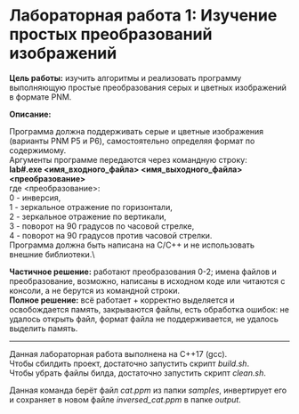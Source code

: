 # Лабораторная работа 1: Изучение простых преобразований изображений

**Цель работы:** изучить алгоритмы и реализовать программу выполняющую простые преобразования серых и цветных изображений в формате PNM.

**Описание:**

Программа должна поддерживать серые и цветные изображения (варианты PNM P5 и P6), самостоятельно определяя формат по содержимому.\
Аргументы программе передаются через командную строку:\
**lab#.exe <имя_входного_файла> <имя_выходного_файла> <преобразование>**\
где <преобразование>:\
0 - инверсия,\
1 - зеркальное отражение по горизонтали,\
2 - зеркальное отражение по вертикали,\
3 - поворот на 90 градусов по часовой стрелке,\
4 - поворот на 90 градусов против часовой стрелки.\
Программа должна быть написана на C/C++ и не использовать внешние библиотеки.\

**Частичное решение:** работают преобразования 0-2; имена файлов и преобразование, возможно, написаны в исходном коде или читаются с консоли, а не берутся из командной строки.\
**Полное решение:** всё работает + корректно выделяется и освобождается память, закрываются файлы, есть обработка ошибок: не удалось открыть файл, формат файла не поддерживается, не удалось выделить память.

____________________________________________________

Данная лабораторная работа выполнена на C++17 (gcc).\
Чтобы сбилдить проект, достаточно запустить скрипт *build.sh*.\
Чтобы убрать файлы билда, достаточно запустить скрипт *clean.sh*.

Данная команда берёт файл *cat.ppm* из папки *samples*, инвертирует его и сохраняет в новом файле *inversed_cat.ppm* в папке *output*.
